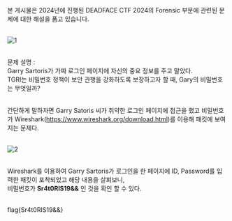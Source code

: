 본 게시물은 2024년에 진행된 DEADFACE CTF 2024의 Forensic 부문에 관련된 문제에 대한 해설을 품고 있습니다.<br><br>

![1](https://github.com/user-attachments/assets/b9924c1c-b4c5-4406-9458-4095b87006f7)<br><br>

문제 설명 : <br>
Garry Sartoris가 가짜 로그인 페이지에 자신의 중요 정보를 주고 말았다.<br>
TGRI는 비밀번호 정책이 보안 관행을 강화하도록 보장하고자 할 때, Gary의 비밀번호는 무엇일까?<br><br>

간단하게 말하자면 Garry Satoris 씨가 취약한 로그인 페이지에 접근을 했고 비밀번호가 Wireshark(https://www.wireshark.org/download.html)를 이용해 패킷에 보여지는 문제다.<br><br>

![2](https://github.com/user-attachments/assets/9900461a-7234-47be-9969-794f92bf5ecd)<br><br>

Wireshark를 이용하여 Garry Sartoris가 로그인을 한 페이지에 ID, Password를 입력한 패킷이 포착되었고 해당 내용을 살펴보니,<br>
비밀번호가 **Sr4t0RIS19&&** 인 것을 확인 할 수 있다.<br><br>

flag{Sr4t0RIS19&&}
